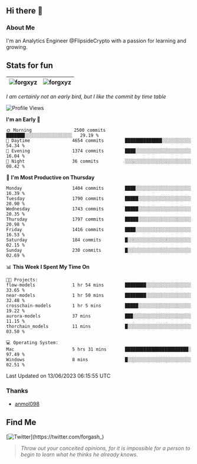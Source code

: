 ## Hi there 👋

### About Me

I'm an Analytics Engineer @FlipsideCrypto with a passion for learning and growing.
  
## Stats for fun

| <img align="center" src="https://github-readme-streak-stats.herokuapp.com/?user=forgxyz&theme=tokyonight" alt="forgxyz" /> | <img align="center" src="https://github-readme-stats.vercel.app/api?username=forgxyz&theme=tokyonight&show_icons=true" alt="forgxyz" /> |
| ------------- |------------- |

*I am certainly not an early bird, but I like the commit by time table*  

<!--START_SECTION:waka-->
![Profile Views](http://img.shields.io/badge/Profile%20Views-0-blue)

**I'm an Early 🐤** 

```text
🌞 Morning                2500 commits        ███████░░░░░░░░░░░░░░░░░░   29.19 % 
🌆 Daytime                4654 commits        ██████████████░░░░░░░░░░░   54.34 % 
🌃 Evening                1374 commits        ████░░░░░░░░░░░░░░░░░░░░░   16.04 % 
🌙 Night                  36 commits          ░░░░░░░░░░░░░░░░░░░░░░░░░   00.42 % 
```
📅 **I'm Most Productive on Thursday** 

```text
Monday                   1404 commits        ████░░░░░░░░░░░░░░░░░░░░░   16.39 % 
Tuesday                  1790 commits        █████░░░░░░░░░░░░░░░░░░░░   20.90 % 
Wednesday                1743 commits        █████░░░░░░░░░░░░░░░░░░░░   20.35 % 
Thursday                 1797 commits        █████░░░░░░░░░░░░░░░░░░░░   20.98 % 
Friday                   1416 commits        ████░░░░░░░░░░░░░░░░░░░░░   16.53 % 
Saturday                 184 commits         █░░░░░░░░░░░░░░░░░░░░░░░░   02.15 % 
Sunday                   230 commits         █░░░░░░░░░░░░░░░░░░░░░░░░   02.69 % 
```


📊 **This Week I Spent My Time On** 

```text
🐱‍💻 Projects: 
flow-models              1 hr 54 mins        ████████░░░░░░░░░░░░░░░░░   33.65 % 
near-models              1 hr 50 mins        ████████░░░░░░░░░░░░░░░░░   32.48 % 
crosschain-models        1 hr 5 mins         █████░░░░░░░░░░░░░░░░░░░░   19.22 % 
aurora-models            37 mins             ███░░░░░░░░░░░░░░░░░░░░░░   11.15 % 
thorchain_models         11 mins             █░░░░░░░░░░░░░░░░░░░░░░░░   03.50 % 

💻 Operating System: 
Mac                      5 hrs 31 mins       ████████████████████████░   97.49 % 
Windows                  8 mins              █░░░░░░░░░░░░░░░░░░░░░░░░   02.51 % 
```


 Last Updated on 13/06/2023 06:15:55 UTC
<!--END_SECTION:waka-->

### Thanks
 - [anmol098](https://github.com/anmol098/waka-readme-stats/)
  
## Find Me
[![Twitter](https://img.shields.io/twitter/url/https/twitter.com/forgash_.svg?style=social&label=Follow%20%40forgash_)](https://twitter.com/forgash_)


> *Throw out your conceited opinions, for it is impossible for a person to begin to learn what he thinks he already knows.* 
